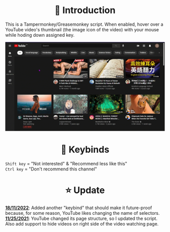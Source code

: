 <h1 align="center"> 📌 Introduction</h1>

This is a Tampermonkey/Greasemonkey script. When enabled, hover over a YouTube video's thumbnail (the image icon of the video) with your mouse while hoding down assigned key.

![](https://raw.githubusercontent.com/0x7FFFFFFFFFFFFFFF/I_am_not_interested_in_this_youtube_video/main/youtube.gif)

<h1 align="center"> 📜 Keybinds </h1>

`Shift key` = "Not interested" & "Recommend less like this"  
`Ctrl key` = "Don't recommend this channel"  

<h1 align="center"> ⭐ Update </h1>

<ins>**18/11/2022**</ins>: Added another "keybind" that should make it future-proof because, for some reason, YouTube likes changing the name of selectors.  
<ins>**11/25/2021**</ins>: YouTube changed its page structure, so I updated the script. Also add support to hide videos on right side of the video watching page.  
